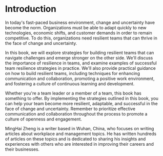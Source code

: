 # Introduction

In today's fast-paced business environment, change and uncertainty have become the norm. Organizations must be able to adapt quickly to new technologies, economic shifts, and customer demands in order to remain competitive. To do this, organizations need resilient teams that can thrive in the face of change and uncertainty.

In this book, we will explore strategies for building resilient teams that can navigate challenges and emerge stronger on the other side. We'll discuss the importance of resilience in teams, and examine examples of successful team resilience strategies in practice. We'll also provide practical guidance on how to build resilient teams, including techniques for enhancing communication and collaboration, promoting a positive work environment, and fostering a culture of continuous learning and development.

Whether you're a team leader or a member of a team, this book has something to offer. By implementing the strategies outlined in this book, you can help your team become more resilient, adaptable, and successful in the face of change and uncertainty. Remember to prioritize effective communication and collaboration throughout the process to promote a culture of openness and engagement.

MingHai Zheng is a writer based in Wuhan, China, who focuses on writing articles about workplace and management topics. He has written hundreds of articles on these topics and is dedicated to sharing his insights and experiences with others who are interested in improving their careers and their businesses.
